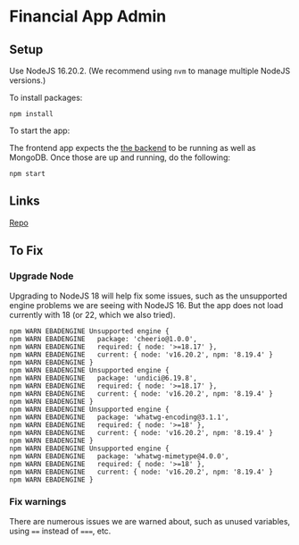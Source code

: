 # Financial App Admin

## Setup

Use NodeJS 16.20.2. (We recommend using `nvm` to manage multiple NodeJS versions.)

To install packages:

```
npm install
```

To start the app:

The frontend app expects the [the backend](https://github.com/Dollars-and-Sense/finapp-API) to be running as well as MongoDB. Once those are up and running, do the following:

```
npm start
```

## Links

[Repo](https://github.com/Dollars-and-Sense/Financial-App-Admin)

## To Fix

### Upgrade Node

Upgrading to NodeJS 18 will help fix some issues, such as the unsupported engine problems we are seeing with NodeJS 16. But the app does not load currently with 18 (or 22, which we also tried).

```
npm WARN EBADENGINE Unsupported engine {
npm WARN EBADENGINE   package: 'cheerio@1.0.0',
npm WARN EBADENGINE   required: { node: '>=18.17' },
npm WARN EBADENGINE   current: { node: 'v16.20.2', npm: '8.19.4' }
npm WARN EBADENGINE }
npm WARN EBADENGINE Unsupported engine {
npm WARN EBADENGINE   package: 'undici@6.19.8',
npm WARN EBADENGINE   required: { node: '>=18.17' },
npm WARN EBADENGINE   current: { node: 'v16.20.2', npm: '8.19.4' }
npm WARN EBADENGINE }
npm WARN EBADENGINE Unsupported engine {
npm WARN EBADENGINE   package: 'whatwg-encoding@3.1.1',
npm WARN EBADENGINE   required: { node: '>=18' },
npm WARN EBADENGINE   current: { node: 'v16.20.2', npm: '8.19.4' }
npm WARN EBADENGINE }
npm WARN EBADENGINE Unsupported engine {
npm WARN EBADENGINE   package: 'whatwg-mimetype@4.0.0',
npm WARN EBADENGINE   required: { node: '>=18' },
npm WARN EBADENGINE   current: { node: 'v16.20.2', npm: '8.19.4' }
npm WARN EBADENGINE }
```

### Fix warnings

There are numerous issues we are warned about, such as unused variables, using `==` instead of `===`, etc.
